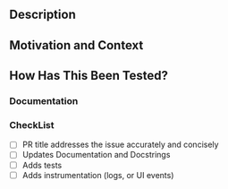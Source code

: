 <!---
Provide a general summary of your changes in the Title above
Include one of these prefixes:
  fix – Fixes an unexpected problem or unintended behavior
  feat – Adds a new feature
  docs – A documentation improvement task
  build – A task related to our build system
  ci – A task related to our ci system
  perf – A performance improvement
  refactor – A code refactor PR
  style – A task about styling
  test – A PR that improve test coverage
  chore – A regular maintenance chore or task
  other – Any other kind of PR

Example: docs: Improves the documentation on...
-->

## Description
<!--- Describe your changes in detail -->

## Motivation and Context
<!--- Why is this change required? What problem does it solve? -->
<!--- If it fixes an open issue, please link to the issue here. -->

## How Has This Been Tested?
<!--- Please describe in detail how you tested your changes. -->
<!--- Include details of your testing environment, and the tests you ran to -->
<!--- see how your change affects other areas of the code, etc. -->

### Documentation
<!-- What documentation did you add or modify and why? Add any relevant links then remove this line -->

### CheckList
* [ ] PR title addresses the issue accurately and concisely
* [ ] Updates Documentation and Docstrings
* [ ] Adds tests
* [ ] Adds instrumentation (logs, or UI events)
